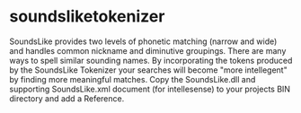 # soundsliketokenizer

SoundsLike provides two levels of phonetic matching (narrow and wide) and handles common nickname and diminutive groupings. 
There are many ways to spell similar sounding names.  By incorporating the tokens produced by the SoundsLike Tokenizer your searches will become "more intellegent" by finding more meaningful matches.  Copy the SoundsLike.dll and supporting SoundsLike.xml document (for intellesense) to your projects BIN directory and add a Reference.
